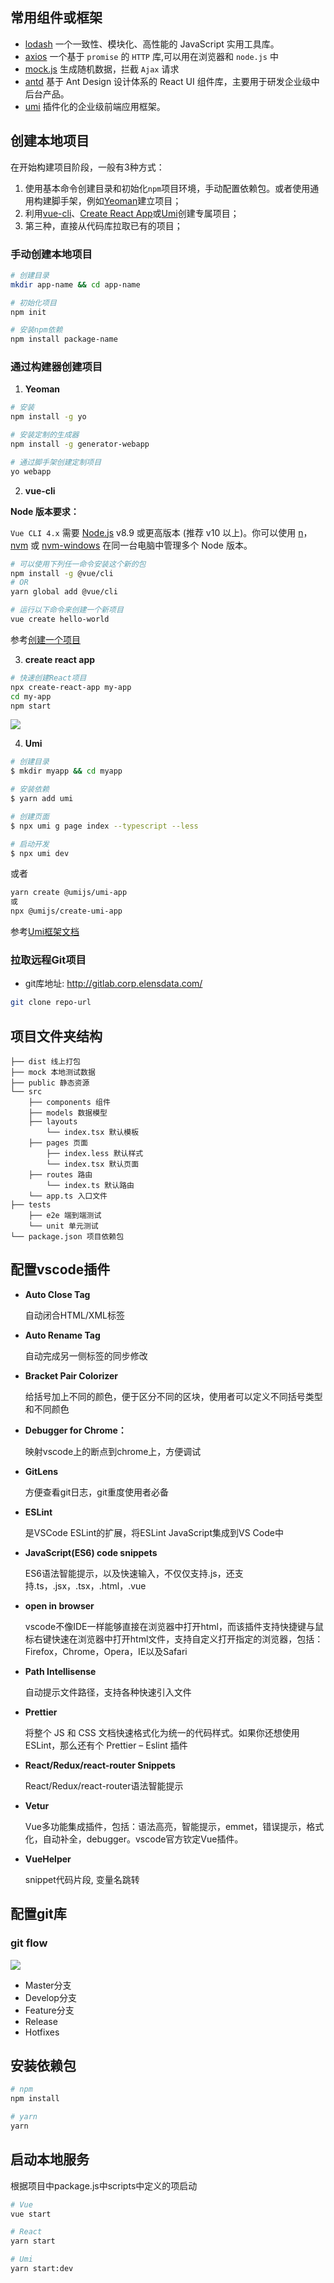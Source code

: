 ## 常用组件或框架

- [lodash](https://lodash.com/docs) 一个一致性、模块化、高性能的 JavaScript 实用工具库。
- [axios](https://github.com/axios/axios) 一个基于 `promise` 的 `HTTP` 库,可以用在浏览器和 `node.js` 中
- [mock.js](https://github.com/nuysoft/Mock/wiki) 生成随机数据，拦截 `Ajax` 请求
- [antd](https://ant.design/) 基于 Ant Design 设计体系的 React UI 组件库，主要用于研发企业级中后台产品。
- [umi](https://umijs.org/zh-CN) 插件化的企业级前端应用框架。

## 创建本地项目

在开始构建项目阶段，一般有3种方式：
1. 使用基本命令创建目录和初始化`npm`项目环境，手动配置依赖包。或者使用通用构建脚手架，例如[Yeoman](https://yeoman.io/)建立项目；
2. 利用[vue-cli](https://cli.vuejs.org/zh/)、[Create React App](https://create-react-app.dev/)或[Umi](https://umijs.org/zh-CN)创建专属项目；
3. 第三种，直接从代码库拉取已有的项目；

### 手动创建本地项目

```bash
# 创建目录
mkdir app-name && cd app-name

# 初始化项目
npm init

# 安装npm依赖
npm install package-name
```

### 通过构建器创建项目

1. **Yeoman**

```bash
# 安装
npm install -g yo

# 安装定制的生成器
npm install -g generator-webapp

# 通过脚手架创建定制项目
yo webapp
```

2. **vue-cli**

**Node 版本要求：**

`Vue CLI 4.x` 需要 [Node.js](https://nodejs.org/zh-cn/) v8.9 或更高版本 (推荐 v10 以上)。你可以使用 [n](https://github.com/tj/n)，[nvm](https://github.com/creationix/nvm) 或 [nvm-windows](https://github.com/coreybutler/nvm-windows) 在同一台电脑中管理多个 Node 版本。

```bash
# 可以使用下列任一命令安装这个新的包
npm install -g @vue/cli
# OR
yarn global add @vue/cli

# 运行以下命令来创建一个新项目
vue create hello-world
```

参考[创建一个项目](https://cli.vuejs.org/zh/guide/creating-a-project.html)

3. **create react app**

```bash
# 快速创建React项目
npx create-react-app my-app
cd my-app
npm start
```

![](assets/reactStart.svg)

4. **Umi**

```bash
# 创建目录
$ mkdir myapp && cd myapp

# 安装依赖
$ yarn add umi

# 创建页面
$ npx umi g page index --typescript --less

# 启动开发
$ npx umi dev
```

或者

```bash
yarn create @umijs/umi-app
或
npx @umijs/create-umi-app
```

参考[Umi框架文档](https://umijs.org/zh-CN/docs)

### 拉取远程Git项目

* git库地址: <http://gitlab.corp.elensdata.com/>

```bash
git clone repo-url
```

## 项目文件夹结构

```
├── dist 线上打包
├── mock 本地测试数据
├── public 静态资源
└── src
    ├── components 组件
    ├── models 数据模型
    ├── layouts
        └── index.tsx 默认模板
    ├── pages 页面
        ├── index.less 默认样式
        └── index.tsx 默认页面
    ├── routes 路由
        └── index.ts 默认路由
    └── app.ts 入口文件
├── tests
    ├── e2e 端到端测试
    └── unit 单元测试
└── package.json 项目依赖包
```

## 配置vscode插件
- **Auto Close Tag** 
  
  自动闭合HTML/XML标签

- **Auto Rename Tag** 
  
  自动完成另一侧标签的同步修改

- **Bracket Pair Colorizer** 
  
  给括号加上不同的颜色，便于区分不同的区块，使用者可以定义不同括号类型和不同颜色

- **Debugger for Chrome：** 
  
  映射vscode上的断点到chrome上，方便调试

- **GitLens** 
  
  方便查看git日志，git重度使用者必备

- **ESLint** 
  
  是VSCode ESLint的扩展，将ESLint JavaScript集成到VS Code中

- **JavaScript(ES6) code snippets** 
  
  ES6语法智能提示，以及快速输入，不仅仅支持.js，还支持.ts，.jsx，.tsx，.html，.vue

- **open in browser** 
  
  vscode不像IDE一样能够直接在浏览器中打开html，而该插件支持快捷键与鼠标右键快速在浏览器中打开html文件，支持自定义打开指定的浏览器，包括：Firefox，Chrome，Opera，IE以及Safari

- **Path Intellisense** 
  
  自动提示文件路径，支持各种快速引入文件

- **Prettier** 
  
  将整个 JS 和 CSS 文档快速格式化为统一的代码样式。如果你还想使用 ESLint，那么还有个 Prettier – Eslint 插件

- **React/Redux/react-router Snippets** 
  
  React/Redux/react-router语法智能提示

- **Vetur** 
  
  Vue多功能集成插件，包括：语法高亮，智能提示，emmet，错误提示，格式化，自动补全，debugger。vscode官方钦定Vue插件。

- **VueHelper** 
  
  snippet代码片段, 变量名跳转


## 配置git库

### git flow

![](/assets/gitflow.webp)

- Master分支
- Develop分支
- Feature分支
- Release
- Hotfixes

## 安装依赖包

```bash
# npm
npm install

# yarn
yarn
```

## 启动本地服务

根据项目中package.js中scripts中定义的项启动

```bash
# Vue
vue start

# React
yarn start

# Umi
yarn start:dev
```